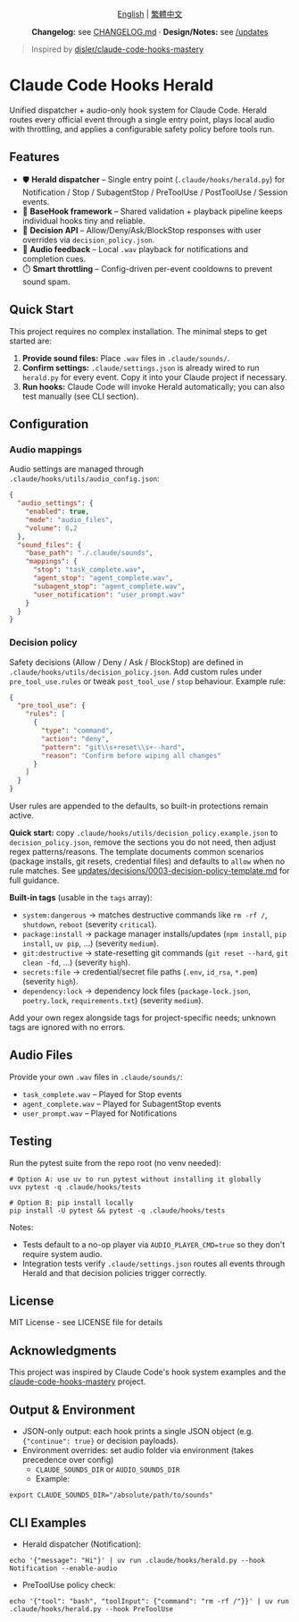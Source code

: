 <div align="center">

[English](./README.md) | [繁體中文](./README_zh-TW.md)

**Changelog:** see [CHANGELOG.md](./CHANGELOG.md) · **Design/Notes:** see [/updates](./updates/)

</div>

> Inspired by [disler/claude-code-hooks-mastery](https://github.com/disler/claude-code-hooks-mastery)

# Claude Code Hooks Herald

Unified dispatcher + audio-only hook system for Claude Code. Herald routes every official event through a single entry point, plays local audio with throttling, and applies a configurable safety policy before tools run.

## Features

- 🛡️ **Herald dispatcher** – Single entry point (`.claude/hooks/herald.py`) for Notification / Stop / SubagentStop / PreToolUse / PostToolUse / Session events.
- 🧩 **BaseHook framework** – Shared validation + playback pipeline keeps individual hooks tiny and reliable.
- 🧠 **Decision API** – Allow/Deny/Ask/BlockStop responses with user overrides via `decision_policy.json`.
- 🔔 **Audio feedback** – Local `.wav` playback for notifications and completion cues.
- ⏱️ **Smart throttling** – Config-driven per-event cooldowns to prevent sound spam.

## Quick Start

This project requires no complex installation. The minimal steps to get started are:

1. **Provide sound files:** Place `.wav` files in `.claude/sounds/`.
2. **Confirm settings:** `.claude/settings.json` is already wired to run `herald.py` for every event. Copy it into your Claude project if necessary.
3. **Run hooks:** Claude Code will invoke Herald automatically; you can also test manually (see CLI section).

## Configuration

### Audio mappings

Audio settings are managed through `.claude/hooks/utils/audio_config.json`:

```json
{
  "audio_settings": {
    "enabled": true,
    "mode": "audio_files",
    "volume": 0.2
  },
  "sound_files": {
    "base_path": "./.claude/sounds",
    "mappings": {
      "stop": "task_complete.wav",
      "agent_stop": "agent_complete.wav",
      "subagent_stop": "agent_complete.wav",
      "user_notification": "user_prompt.wav"
    }
  }
}
```

### Decision policy

Safety decisions (Allow / Deny / Ask / BlockStop) are defined in `.claude/hooks/utils/decision_policy.json`. Add custom rules under `pre_tool_use.rules` or tweak `post_tool_use` / `stop` behaviour. Example rule:

```json
{
  "pre_tool_use": {
    "rules": [
      {
        "type": "command",
        "action": "deny",
        "pattern": "git\\s+reset\\s+--hard",
        "reason": "Confirm before wiping all changes"
      }
    ]
  }
}
```

User rules are appended to the defaults, so built-in protections remain active.

**Quick start:** copy `.claude/hooks/utils/decision_policy.example.json` to `decision_policy.json`, remove the sections you do not need, then adjust regex patterns/reasons. The template documents common scenarios (package installs, git resets, credential files) and defaults to `allow` when no rule matches. See [updates/decisions/0003-decision-policy-template.md](./updates/decisions/0003-decision-policy-template.md) for full guidance.

**Built-in tags** (usable in the `tags` array):

- `system:dangerous` → matches destructive commands like `rm -rf /`, `shutdown`, `reboot` (severity `critical`).
- `package:install` → package manager installs/updates (`npm install`, `pip install`, `uv pip`, …) (severity `medium`).
- `git:destructive` → state-resetting git commands (`git reset --hard`, `git clean -fd`, …) (severity `high`).
- `secrets:file` → credential/secret file paths (`.env`, `id_rsa`, `*.pem`) (severity `high`).
- `dependency:lock` → dependency lock files (`package-lock.json`, `poetry.lock`, `requirements.txt`) (severity `medium`).

Add your own regex alongside tags for project-specific needs; unknown tags are ignored with no errors.

## Audio Files

Provide your own `.wav` files in `.claude/sounds/`:

- `task_complete.wav` – Played for Stop events
- `agent_complete.wav` – Played for SubagentStop events
- `user_prompt.wav` – Played for Notifications

## Testing

Run the pytest suite from the repo root (no venv needed):

```
# Option A: use uv to run pytest without installing it globally
uvx pytest -q .claude/hooks/tests

# Option B: pip install locally
pip install -U pytest && pytest -q .claude/hooks/tests
```

Notes:
- Tests default to a no-op player via `AUDIO_PLAYER_CMD=true` so they don't require system audio.
- Integration tests verify `.claude/settings.json` routes all events through Herald and that decision policies trigger correctly.

## License

MIT License - see LICENSE file for details

## Acknowledgments

This project was inspired by Claude Code's hook system examples and the [claude-code-hooks-mastery](https://github.com/disler/claude-code-hooks-mastery) project.

## Output & Environment

- JSON-only output: each hook prints a single JSON object (e.g. `{"continue": true}` or decision payloads).
- Environment overrides: set audio folder via environment (takes precedence over config)
  - `CLAUDE_SOUNDS_DIR` or `AUDIO_SOUNDS_DIR`
  - Example:

```
export CLAUDE_SOUNDS_DIR="/absolute/path/to/sounds"
```

## CLI Examples

- Herald dispatcher (Notification):

```
echo '{"message": "Hi"}' | uv run .claude/hooks/herald.py --hook Notification --enable-audio
```

- PreToolUse policy check:

```
echo '{"tool": "bash", "toolInput": {"command": "rm -rf /"}}' | uv run .claude/hooks/herald.py --hook PreToolUse
```
